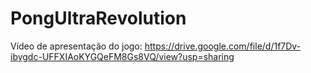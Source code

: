 # PongUltraRevolution
Vídeo de apresentação do jogo: https://drive.google.com/file/d/1f7Dv-ibygdc-UFFXIAoKYGQeFM8Gs8VQ/view?usp=sharing
